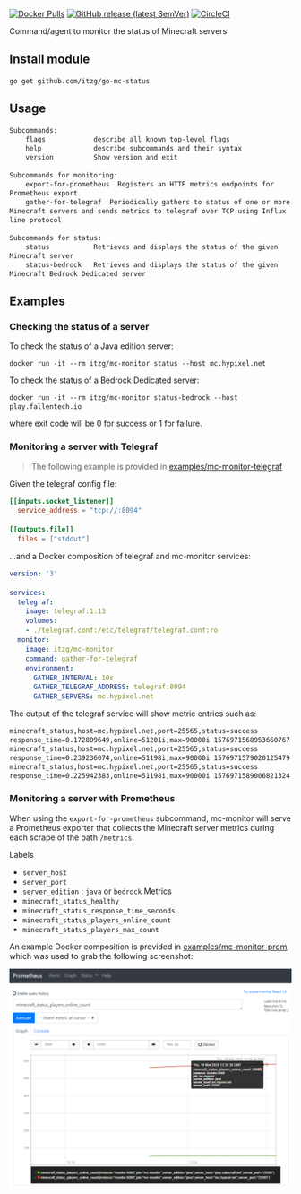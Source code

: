 
[![Docker Pulls](https://img.shields.io/docker/pulls/itzg/mc-monitor)](https://hub.docker.com/r/itzg/mc-monitor)
[![GitHub release (latest SemVer)](https://img.shields.io/github/v/release/itzg/mc-monitor)](https://github.com/itzg/mc-monitor/releases/latest)
[![CircleCI](https://circleci.com/gh/itzg/mc-monitor.svg?style=svg)](https://app.circleci.com/github/itzg/mc-monitor/pipelines)

Command/agent to monitor the status of Minecraft servers

## Install module

```
go get github.com/itzg/go-mc-status
```

## Usage

```
Subcommands:
	flags            describe all known top-level flags
	help             describe subcommands and their syntax
	version          Show version and exit

Subcommands for monitoring:
	export-for-prometheus  Registers an HTTP metrics endpoints for Prometheus export
	gather-for-telegraf  Periodically gathers to status of one or more Minecraft servers and sends metrics to telegraf over TCP using Influx line protocol

Subcommands for status:
	status           Retrieves and displays the status of the given Minecraft server
	status-bedrock   Retrieves and displays the status of the given Minecraft Bedrock Dedicated server
```

## Examples

### Checking the status of a server

To check the status of a Java edition server:

```
docker run -it --rm itzg/mc-monitor status --host mc.hypixel.net
```

To check the status of a Bedrock Dedicated server:

```
docker run -it --rm itzg/mc-monitor status-bedrock --host play.fallentech.io
```

where exit code will be 0 for success or 1 for failure.

### Monitoring a server with Telegraf

> The following example is provided in [examples/mc-monitor-telegraf](examples/mc-monitor-telegraf)

Given the telegraf config file:

```toml
[[inputs.socket_listener]]
  service_address = "tcp://:8094"

[[outputs.file]]
  files = ["stdout"]
```

...and a Docker composition of telegraf and mc-monitor services:

```yaml
version: '3'

services:
  telegraf:
    image: telegraf:1.13
    volumes:
    - ./telegraf.conf:/etc/telegraf/telegraf.conf:ro
  monitor:
    image: itzg/mc-monitor
    command: gather-for-telegraf
    environment:
      GATHER_INTERVAL: 10s
      GATHER_TELEGRAF_ADDRESS: telegraf:8094
      GATHER_SERVERS: mc.hypixel.net
```

The output of the telegraf service will show metric entries such as:

```
minecraft_status,host=mc.hypixel.net,port=25565,status=success response_time=0.172809649,online=51201i,max=90000i 1576971568953660767
minecraft_status,host=mc.hypixel.net,port=25565,status=success response_time=0.239236074,online=51198i,max=90000i 1576971579020125479
minecraft_status,host=mc.hypixel.net,port=25565,status=success response_time=0.225942383,online=51198i,max=90000i 1576971589006821324
```

### Monitoring a server with Prometheus

When using the `export-for-prometheus` subcommand, mc-monitor will serve a Prometheus exporter that collects the Minecraft server metrics during each scrape of the path `/metrics`.

Labels
- `server_host`
- `server_port`
- `server_edition` : `java` or `bedrock`
Metrics
- `minecraft_status_healthy`
- `minecraft_status_response_time_seconds`
- `minecraft_status_players_online_count`
- `minecraft_status_players_max_count`

An example Docker composition is provided in [examples/mc-monitor-prom](examples/mc-monitor-prom), which was used to grab the following screenshot:

![Prometheus Chart](docs/prometheus_online_count_chart.png)